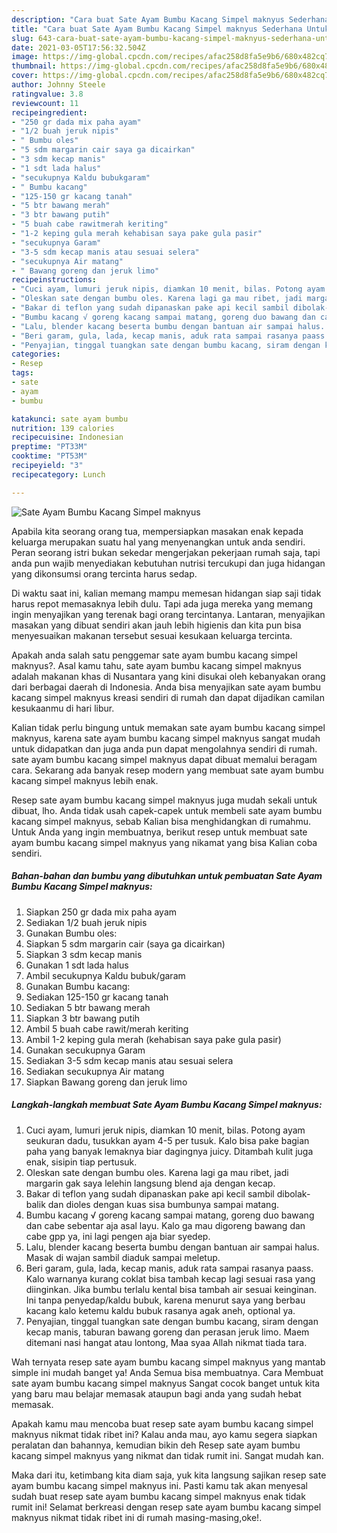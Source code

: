 ```yaml
---
description: "Cara buat Sate Ayam Bumbu Kacang Simpel maknyus Sederhana Untuk Jualan"
title: "Cara buat Sate Ayam Bumbu Kacang Simpel maknyus Sederhana Untuk Jualan"
slug: 643-cara-buat-sate-ayam-bumbu-kacang-simpel-maknyus-sederhana-untuk-jualan
date: 2021-03-05T17:56:32.504Z
image: https://img-global.cpcdn.com/recipes/afac258d8fa5e9b6/680x482cq70/sate-ayam-bumbu-kacang-simpel-maknyus-foto-resep-utama.jpg
thumbnail: https://img-global.cpcdn.com/recipes/afac258d8fa5e9b6/680x482cq70/sate-ayam-bumbu-kacang-simpel-maknyus-foto-resep-utama.jpg
cover: https://img-global.cpcdn.com/recipes/afac258d8fa5e9b6/680x482cq70/sate-ayam-bumbu-kacang-simpel-maknyus-foto-resep-utama.jpg
author: Johnny Steele
ratingvalue: 3.8
reviewcount: 11
recipeingredient:
- "250 gr dada mix paha ayam"
- "1/2 buah jeruk nipis"
- " Bumbu oles"
- "5 sdm margarin cair saya ga dicairkan"
- "3 sdm kecap manis"
- "1 sdt lada halus"
- "secukupnya Kaldu bubukgaram"
- " Bumbu kacang"
- "125-150 gr kacang tanah"
- "5 btr bawang merah"
- "3 btr bawang putih"
- "5 buah cabe rawitmerah keriting"
- "1-2 keping gula merah kehabisan saya pake gula pasir"
- "secukupnya Garam"
- "3-5 sdm kecap manis atau sesuai selera"
- "secukupnya Air matang"
- " Bawang goreng dan jeruk limo"
recipeinstructions:
- "Cuci ayam, lumuri jeruk nipis, diamkan 10 menit, bilas. Potong ayam seukuran dadu, tusukkan ayam 4-5 per tusuk. Kalo bisa pake bagian paha yang banyak lemaknya biar dagingnya juicy. Ditambah kulit juga enak, sisipin tiap pertusuk."
- "Oleskan sate dengan bumbu oles. Karena lagi ga mau ribet, jadi margarin gak saya lelehin langsung blend aja dengan kecap."
- "Bakar di teflon yang sudah dipanaskan pake api kecil sambil dibolak-balik dan dioles dengan kuas sisa bumbunya sampai matang."
- "Bumbu kacang √ goreng kacang sampai matang, goreng duo bawang dan cabe sebentar aja asal layu. Kalo ga mau digoreng bawang dan cabe gpp ya, ini lagi pengen aja biar syedep."
- "Lalu, blender kacang beserta bumbu dengan bantuan air sampai halus. Masak di wajan sambil diaduk sampai meletup."
- "Beri garam, gula, lada, kecap manis, aduk rata sampai rasanya paass. Kalo warnanya kurang coklat bisa tambah kecap lagi sesuai rasa yang diinginkan. Jika bumbu terlalu kental bisa tambah air sesuai keinginan. Ini tanpa penyedap/kaldu bubuk, karena menurut saya yang berbau kacang kalo ketemu kaldu bubuk rasanya agak aneh, optional ya."
- "Penyajian, tinggal tuangkan sate dengan bumbu kacang, siram dengan kecap manis, taburan bawang goreng dan perasan jeruk limo. Maem ditemani nasi hangat atau lontong, Maa syaa Allah nikmat tiada tara."
categories:
- Resep
tags:
- sate
- ayam
- bumbu

katakunci: sate ayam bumbu 
nutrition: 139 calories
recipecuisine: Indonesian
preptime: "PT33M"
cooktime: "PT53M"
recipeyield: "3"
recipecategory: Lunch

---
```



![Sate Ayam Bumbu Kacang Simpel maknyus](https://img-global.cpcdn.com/recipes/afac258d8fa5e9b6/680x482cq70/sate-ayam-bumbu-kacang-simpel-maknyus-foto-resep-utama.jpg)

Apabila kita seorang orang tua, mempersiapkan masakan enak kepada keluarga merupakan suatu hal yang menyenangkan untuk anda sendiri. Peran seorang istri bukan sekedar mengerjakan pekerjaan rumah saja, tapi anda pun wajib menyediakan kebutuhan nutrisi tercukupi dan juga hidangan yang dikonsumsi orang tercinta harus sedap.

Di waktu  saat ini, kalian memang mampu memesan hidangan siap saji tidak harus repot memasaknya lebih dulu. Tapi ada juga mereka yang memang ingin menyajikan yang terenak bagi orang tercintanya. Lantaran, menyajikan masakan yang dibuat sendiri akan jauh lebih higienis dan kita pun bisa menyesuaikan makanan tersebut sesuai kesukaan keluarga tercinta. 



Apakah anda salah satu penggemar sate ayam bumbu kacang simpel maknyus?. Asal kamu tahu, sate ayam bumbu kacang simpel maknyus adalah makanan khas di Nusantara yang kini disukai oleh kebanyakan orang dari berbagai daerah di Indonesia. Anda bisa menyajikan sate ayam bumbu kacang simpel maknyus kreasi sendiri di rumah dan dapat dijadikan camilan kesukaanmu di hari libur.

Kalian tidak perlu bingung untuk memakan sate ayam bumbu kacang simpel maknyus, karena sate ayam bumbu kacang simpel maknyus sangat mudah untuk didapatkan dan juga anda pun dapat mengolahnya sendiri di rumah. sate ayam bumbu kacang simpel maknyus dapat dibuat memalui beragam cara. Sekarang ada banyak resep modern yang membuat sate ayam bumbu kacang simpel maknyus lebih enak.

Resep sate ayam bumbu kacang simpel maknyus juga mudah sekali untuk dibuat, lho. Anda tidak usah capek-capek untuk membeli sate ayam bumbu kacang simpel maknyus, sebab Kalian bisa menghidangkan di rumahmu. Untuk Anda yang ingin membuatnya, berikut resep untuk membuat sate ayam bumbu kacang simpel maknyus yang nikamat yang bisa Kalian coba sendiri.

<!--inarticleads1-->

##### Bahan-bahan dan bumbu yang dibutuhkan untuk pembuatan Sate Ayam Bumbu Kacang Simpel maknyus:

1. Siapkan 250 gr dada mix paha ayam
1. Sediakan 1/2 buah jeruk nipis
1. Gunakan  Bumbu oles:
1. Siapkan 5 sdm margarin cair (saya ga dicairkan)
1. Siapkan 3 sdm kecap manis
1. Gunakan 1 sdt lada halus
1. Ambil secukupnya Kaldu bubuk/garam
1. Gunakan  Bumbu kacang:
1. Sediakan 125-150 gr kacang tanah
1. Sediakan 5 btr bawang merah
1. Siapkan 3 btr bawang putih
1. Ambil 5 buah cabe rawit/merah keriting
1. Ambil 1-2 keping gula merah (kehabisan saya pake gula pasir)
1. Gunakan secukupnya Garam
1. Sediakan 3-5 sdm kecap manis atau sesuai selera
1. Sediakan secukupnya Air matang
1. Siapkan  Bawang goreng dan jeruk limo




<!--inarticleads2-->

##### Langkah-langkah membuat Sate Ayam Bumbu Kacang Simpel maknyus:

1. Cuci ayam, lumuri jeruk nipis, diamkan 10 menit, bilas. Potong ayam seukuran dadu, tusukkan ayam 4-5 per tusuk. Kalo bisa pake bagian paha yang banyak lemaknya biar dagingnya juicy. Ditambah kulit juga enak, sisipin tiap pertusuk.
1. Oleskan sate dengan bumbu oles. Karena lagi ga mau ribet, jadi margarin gak saya lelehin langsung blend aja dengan kecap.
1. Bakar di teflon yang sudah dipanaskan pake api kecil sambil dibolak-balik dan dioles dengan kuas sisa bumbunya sampai matang.
1. Bumbu kacang √ goreng kacang sampai matang, goreng duo bawang dan cabe sebentar aja asal layu. Kalo ga mau digoreng bawang dan cabe gpp ya, ini lagi pengen aja biar syedep.
1. Lalu, blender kacang beserta bumbu dengan bantuan air sampai halus. Masak di wajan sambil diaduk sampai meletup.
1. Beri garam, gula, lada, kecap manis, aduk rata sampai rasanya paass. Kalo warnanya kurang coklat bisa tambah kecap lagi sesuai rasa yang diinginkan. Jika bumbu terlalu kental bisa tambah air sesuai keinginan. Ini tanpa penyedap/kaldu bubuk, karena menurut saya yang berbau kacang kalo ketemu kaldu bubuk rasanya agak aneh, optional ya.
1. Penyajian, tinggal tuangkan sate dengan bumbu kacang, siram dengan kecap manis, taburan bawang goreng dan perasan jeruk limo. Maem ditemani nasi hangat atau lontong, Maa syaa Allah nikmat tiada tara.




Wah ternyata resep sate ayam bumbu kacang simpel maknyus yang mantab simple ini mudah banget ya! Anda Semua bisa membuatnya. Cara Membuat sate ayam bumbu kacang simpel maknyus Sangat cocok banget untuk kita yang baru mau belajar memasak ataupun bagi anda yang sudah hebat memasak.

Apakah kamu mau mencoba buat resep sate ayam bumbu kacang simpel maknyus nikmat tidak ribet ini? Kalau anda mau, ayo kamu segera siapkan peralatan dan bahannya, kemudian bikin deh Resep sate ayam bumbu kacang simpel maknyus yang nikmat dan tidak rumit ini. Sangat mudah kan. 

Maka dari itu, ketimbang kita diam saja, yuk kita langsung sajikan resep sate ayam bumbu kacang simpel maknyus ini. Pasti kamu tak akan menyesal sudah buat resep sate ayam bumbu kacang simpel maknyus enak tidak rumit ini! Selamat berkreasi dengan resep sate ayam bumbu kacang simpel maknyus nikmat tidak ribet ini di rumah masing-masing,oke!.


